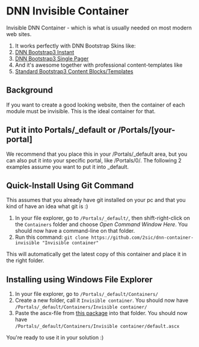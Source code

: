 # DNN Invisible Container
Invisible DNN Container - which is what is usually needed on most modern web sites. 

1. It works perfectly with DNN Bootstrap Skins like:
  1. [DNN Bootstrap3 Instant](https://github.com/2sic/dnn-theme-bootstrap3-instant)
  2. [DNN Bootstrap3 Single Pager](https://github.com/2sic/dnn-theme-bootstrap3-single-pager)
2. And it's awesome together with professional content-templates like
  1. [Standard Bootstrap3 Content Blocks/Templates](https://github.com/2sic/2sxc-content-bootstrap3)

## Background
If you want to create a good looking website, then the container of each module must be invisible. This is the ideal container for that. 

## Put it into Portals/\_default or /Portals/[your-portal]
We recommend that you place this in your /Portals/\_default area, but you can also put it into your specific portal, like /Portals/0/.
The following 2 examples assume you want to put it into \_default. 

## Quick-Install Using Git Command
This assumes that you already have git installed on your pc and that you kind of have an idea what git is :)

1. In your file explorer, go to `/Portals/_default/`, then shift-right-click on the `Containers` folder and choose _Open Command Window Here_. You should now have a command-line on that folder. 
2. Run this command: `git clone https://github.com/2sic/dnn-container-invisible "Invisible container"`

This will automatically get the latest copy of this container and place it in the right folder.

## Installing using Windows File Explorer

1. In your file explorer, go to `/Portals/_default/Containers/`
2. Create a new folder, call it `Invisible container`. You should now have  
`/Portals/_default/Containers/Invisible container/`
3. Paste the ascx-file from [this package](https://github.com/2sic/dnn-container-invisible/archive/master.zip) into that folder. You should now have  
`/Portals/_default/Containers/Invisible container/default.ascx`

You're ready to use it in your solution :)

